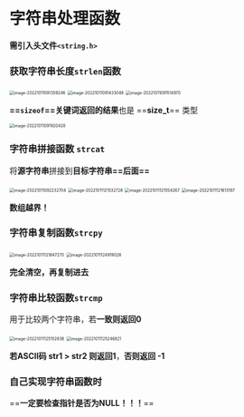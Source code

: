 # 字符串处理函数

**需引入头文件`<string.h>`**

### 获取字符串长度`strlen`函数

<img src="C:\Users\Lanson\Desktop\计算机\笔记\C笔记\images\image-20221011091359246.png" alt="image-20221011091359246" style="zoom:50%;" />

<img src="C:\Users\Lanson\Desktop\计算机\笔记\C笔记\images\image-20221011091433048.png" alt="image-20221011091433048" style="zoom:50%;" />

<img src="C:\Users\Lanson\Desktop\计算机\笔记\C笔记\images\image-20221011091514970.png" alt="image-20221011091514970" style="zoom:50%;" />

**==`sizeof`==**关键词**返回的结果**也是 ==**size_t**== 类型

<img src="C:\Users\Lanson\Desktop\计算机\笔记\C笔记\images\image-20221011091920428.png" alt="image-20221011091920428" style="zoom:50%;" />

### 字符串拼接函数 **`strcat`**

将**源字符串**拼接到**目标字符串==后面==**

<img src="C:\Users\Lanson\Desktop\计算机\笔记\C笔记\images\image-20221011092232704.png" alt="image-20221011092232704" style="zoom:50%;" />

<img src="C:\Users\Lanson\Desktop\计算机\笔记\C笔记\images\image-20221011121532728.png" alt="image-20221011121532728" style="zoom:50%;" />

<img src="C:\Users\Lanson\Desktop\计算机\笔记\C笔记\images\image-20221011121554267.png" alt="image-20221011121554267" style="zoom:50%;" />

<img src="C:\Users\Lanson\Desktop\计算机\笔记\C笔记\images\image-20221011121613187.png" alt="image-20221011121613187" style="zoom:50%;" />

**数组越界！**

### 字符串复制函数`strcpy`

<img src="C:\Users\Lanson\Desktop\计算机\笔记\C笔记\images\image-20221011121847270.png" alt="image-20221011121847270" style="zoom:50%;" />

<img src="C:\Users\Lanson\Desktop\计算机\笔记\C笔记\images\image-20221011124919028.png" alt="image-20221011124919028" style="zoom:50%;" />

**完全清空，再复制进去**

### 字符串比较函数`strcmp`

用于比较两个字符串，若**一致则返回0**

<img src="C:\Users\Lanson\Desktop\计算机\笔记\C笔记\images\image-20221011125152836.png" alt="image-20221011125152836" style="zoom:50%;" />

<img src="C:\Users\Lanson\Desktop\计算机\笔记\C笔记\images\image-20221011125246821.png" alt="image-20221011125246821" style="zoom:50%;" />

**若ASCII码 str1 > str2 则返回1**，**否则返回 -1**

### 自己实现字符串函数时

==**一定要检查指针是否为NULL！！！**==
